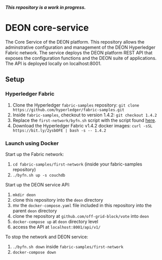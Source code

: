 ***This repository is a work in progress.***

# DEON core-service
The Core Service of the DEON platform. This repository allows the adminstrative configuration and management of the DEON Hyperledger Fabric network. The service deploys the DEON platform REST API that exposes the configuration functions and the DEON suite of applications. The API is deployed locally on localhost:8001.

## Setup

### Hyperledger Fabric

1. Clone the Hyperledger `fabric-samples` repository:
```git clone https://github.com/hyperledger/fabric-samples.git```
2. Inside `fabric-samples`, checkout to version 1.4.2:
```git checkout 1.4.2```
3. Replace the `first-network/byfn.sh` script with the script found [here](https://github.com/off-grid-block/off-grid-net/blob/master/cyfn.sh).
4. Download the Hyperledger Fabric v1.4.2 docker images:
```curl -sSL https://bit.ly/2ysbOFE | bash -s -- 1.4.2```

### Launch using Docker

Start up the Fabric network:
1. ```cd fabric-samples/first-network``` (inside your fabric-samples repository)
2. ```./byfn.sh up -s couchdb```

Start up the DEON service API:
1. ```mkdir deon```
2. clone this repository into the ```deon``` directory
3. mv the ```docker-compose.yaml``` file included in this repository into the parent ```deon``` directory
4. clone the repository at ```github.com/off-grid-block/vote``` into ```deon```
5. ```docker-compose up``` at ```deon``` directory level
6. access the API at ```localhost:8001/api/v1/```

To stop the network and DEON service:
1. ```./byfn.sh down``` inside ```fabric-samples/first-network```
2. ```docker-compose down```